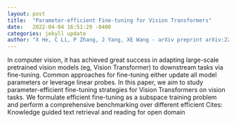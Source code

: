 ```yaml
---
layout: post
title:  "Parameter-efficient Fine-tuning for Vision Transformers"
date:   2022-04-04 16:51:29 -0400
categories: jekyll update
author: "X He, C Li, P Zhang, J Yang, XE Wang - arXiv preprint arXiv:2203.16329, 2022"
---
```

In computer vision, it has achieved great success in adapting large-scale pretrained vision models (eg, Vision Transformer) to downstream tasks via fine-tuning. Common approaches for fine-tuning either update all model parameters or leverage linear probes. In this paper, we aim to study parameter-efficient fine-tuning strategies for Vision Transformers on vision tasks. We formulate efficient fine-tuning as a subspace training problem and perform a comprehensive benchmarking over different efficient Cites: Knowledge guided text retrieval and reading for open domain